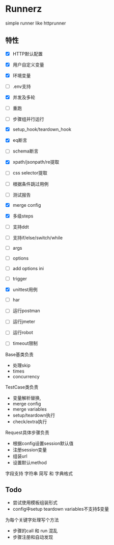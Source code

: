 # Runnerz

simple runner like httprunner

## 特性
- [x] HTTP默认配置
- [x] 用户自定义变量
- [x] 环境变量
- [ ] .env支持
- [x] 并发及多轮
- [ ] 重跑
- [ ] 步骤组并行运行
- [x] setup_hook/teardown_hook
- [x] eq断言
- [ ] schema断言
- [x] xpath/jsonpath/re提取
- [ ] css selector提取
- [ ] 根据条件跳过用例
- [ ] 测试报告
- [x] merge config
- [x] 多级steps
- [ ] 支持ddt
- [ ] 支持if/else/switch/while
- [ ] args
- [ ] options
- [ ] add options ini
- [ ] trigger
- [x] unittest用例
- [ ] har
- [ ] 运行postman
- [ ] 运行jmeter
- [ ] 运行robot
- [ ] timeout限制


Base基类负责
* 处理skip
* times
* concurrency



TestCase类负责
* 变量解析替换,
* merge config
* merge variables
* setup/teardown执行
* check/extra执行



Request具体步骤负责
* 根据config设置session默认值
* 注册session变量
* 组装url
* 设置默认method


字段支持 字符串 简写 和 字典格式

## Todo
* 尝试使用模板组装形式
* config中setup teardown variables不支持$变量


为每个关键字处理写个方法


* 步骤的call 和 run 混乱
* 步骤注册和自动发现
